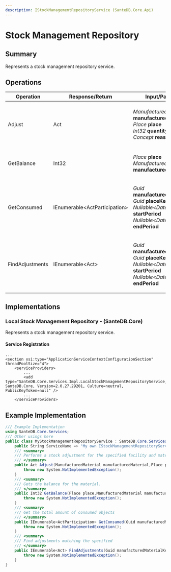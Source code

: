```yaml
---
description: IStockManagementRepositoryService (SanteDB.Core.Api)
---
```


# Stock Management Repository

## Summary

Represents a stock management repository service.

## Operations

| Operation       | Response/Return                | Input/Parameter                                                                                                                                                                                                                                      | Description                                                          |
| --------------- | ------------------------------ | ---------------------------------------------------------------------------------------------------------------------------------------------------------------------------------------------------------------------------------------------------- | -------------------------------------------------------------------- |
| Adjust          | Act                            | <p><em>ManufacturedMaterial</em> <strong>manufacturedMaterial</strong><br><em>Place</em> <strong>place</strong><br><em>Int32</em> <strong>quantity</strong><br><em>Concept</em> <strong>reason</strong></p>                                          | Performs a stock adjustment for the specified facility and material. |
| GetBalance      | Int32                          | <p><em>Place</em> <strong>place</strong><br><em>ManufacturedMaterial</em> <strong>manufacturedMaterial</strong></p>                                                                                                                                  | Gets the balance for the material.                                   |
| GetConsumed     | IEnumerable\<ActParticipation> | <p><em>Guid</em> <strong>manufacturedMaterialKey</strong><br><em>Guid</em> <strong>placeKey</strong><br><em>Nullable&#x3C;DateTimeOffset></em> <strong>startPeriod</strong><br><em>Nullable&#x3C;DateTimeOffset></em> <strong>endPeriod</strong></p> | Get the total amount of consumed objects                             |
| FindAdjustments | IEnumerable\<Act>              | <p><em>Guid</em> <strong>manufacturedMaterialKey</strong><br><em>Guid</em> <strong>placeKey</strong><br><em>Nullable&#x3C;DateTimeOffset></em> <strong>startPeriod</strong><br><em>Nullable&#x3C;DateTimeOffset></em> <strong>endPeriod</strong></p> | Find adjustments matching the specified                              |

## Implementations

### Local Stock Management Repository - (SanteDB.Core)

Represents a stock management repository service.

#### Service Registration

```markup
...
<section xsi:type="ApplicationServiceContextConfigurationSection" threadPoolSize="4">
    <serviceProviders>
        ...
        <add type="SanteDB.Core.Services.Impl.LocalStockManagementRepositoryService, SanteDB.Core, Version=2.0.27.29201, Culture=neutral, PublicKeyToken=null" />
        ...
    </serviceProviders>
```

## Example Implementation

```csharp
/// Example Implementation
using SanteDB.Core.Services;
/// Other usings here
public class MyStockManagementRepositoryService : SanteDB.Core.Services.IStockManagementRepositoryService { 
    public String ServiceName => "My own IStockManagementRepositoryService service";
    /// <summary>
    /// Performs a stock adjustment for the specified facility and material.
    /// </summary>
    public Act Adjust(ManufacturedMaterial manufacturedMaterial,Place place,Int32 quantity,Concept reason){
        throw new System.NotImplementedException();
    }
    /// <summary>
    /// Gets the balance for the material.
    /// </summary>
    public Int32 GetBalance(Place place,ManufacturedMaterial manufacturedMaterial){
        throw new System.NotImplementedException();
    }
    /// <summary>
    /// Get the total amount of consumed objects
    /// </summary>
    public IEnumerable<ActParticipation> GetConsumed(Guid manufacturedMaterialKey,Guid placeKey,Nullable<DateTimeOffset> startPeriod,Nullable<DateTimeOffset> endPeriod){
        throw new System.NotImplementedException();
    }
    /// <summary>
    /// Find adjustments matching the specified
    /// </summary>
    public IEnumerable<Act> FindAdjustments(Guid manufacturedMaterialKey,Guid placeKey,Nullable<DateTimeOffset> startPeriod,Nullable<DateTimeOffset> endPeriod){
        throw new System.NotImplementedException();
    }
}
```
